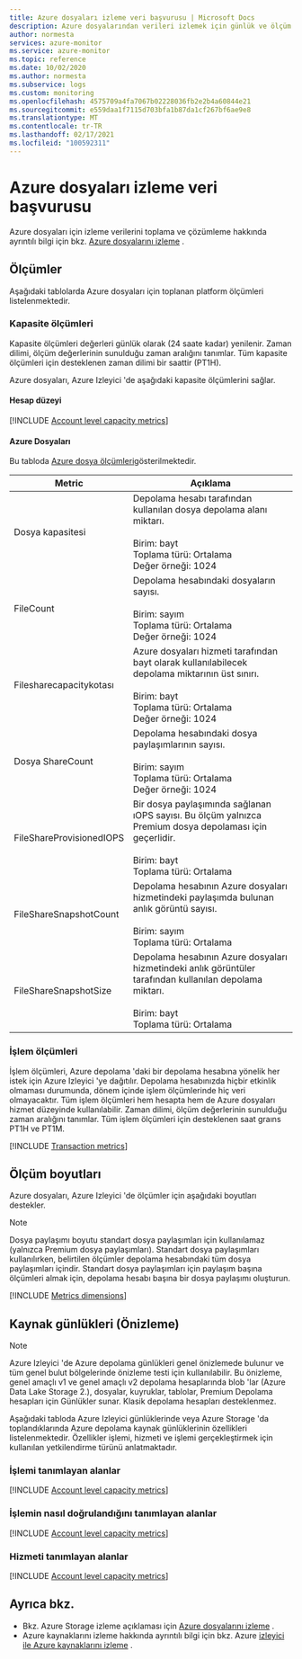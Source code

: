 ```yaml
---
title: Azure dosyaları izleme veri başvurusu | Microsoft Docs
description: Azure dosyalarından verileri izlemek için günlük ve ölçüm başvurusu.
author: normesta
services: azure-monitor
ms.service: azure-monitor
ms.topic: reference
ms.date: 10/02/2020
ms.author: normesta
ms.subservice: logs
ms.custom: monitoring
ms.openlocfilehash: 4575709a4fa7067b02228036fb2e2b4a60844e21
ms.sourcegitcommit: e559daa1f7115d703bfa1b87da1cf267bf6ae9e8
ms.translationtype: MT
ms.contentlocale: tr-TR
ms.lasthandoff: 02/17/2021
ms.locfileid: "100592311"
---
```

# <a name="azure-files-monitoring-data-reference"></a>Azure dosyaları izleme veri başvurusu

Azure dosyaları için izleme verilerini toplama ve çözümleme hakkında ayrıntılı bilgi için bkz. [Azure dosyalarını izleme](storage-files-monitoring.md) .

## <a name="metrics"></a>Ölçümler

Aşağıdaki tablolarda Azure dosyaları için toplanan platform ölçümleri listelenmektedir. 

### <a name="capacity-metrics"></a>Kapasite ölçümleri

Kapasite ölçümleri değerleri günlük olarak (24 saate kadar) yenilenir. Zaman dilimi, ölçüm değerlerinin sunulduğu zaman aralığını tanımlar. Tüm kapasite ölçümleri için desteklenen zaman dilimi bir saattir (PT1H).

Azure dosyaları, Azure Izleyici 'de aşağıdaki kapasite ölçümlerini sağlar.

#### <a name="account-level"></a>Hesap düzeyi

[!INCLUDE [Account level capacity metrics](../../../includes/azure-storage-account-capacity-metrics.md)]

#### <a name="azure-files"></a>Azure Dosyaları

Bu tabloda [Azure dosya ölçümleri](../../azure-monitor/essentials/metrics-supported.md#microsoftstoragestorageaccountsfileservices)gösterilmektedir.

| Metric | Açıklama |
| ------------------- | ----------------- |
| Dosya kapasitesi | Depolama hesabı tarafından kullanılan dosya depolama alanı miktarı. <br/><br/> Birim: bayt <br/> Toplama türü: Ortalama <br/> Değer örneği: 1024 |
| FileCount   | Depolama hesabındaki dosyaların sayısı. <br/><br/> Birim: sayım <br/> Toplama türü: Ortalama <br/> Değer örneği: 1024 |
| Filesharecapacitykotası | Azure dosyaları hizmeti tarafından bayt olarak kullanılabilecek depolama miktarının üst sınırı. <br/><br/> Birim: bayt <br/> Toplama türü: Ortalama <br/> Değer örneği: 1024|
| Dosya ShareCount | Depolama hesabındaki dosya paylaşımlarının sayısı. <br/><br/> Birim: sayım <br/> Toplama türü: Ortalama <br/> Değer örneği: 1024 |
| FileShareProvisionedIOPS | Bir dosya paylaşımında sağlanan ıOPS sayısı. Bu ölçüm yalnızca Premium dosya depolaması için geçerlidir. <br/><br/> Birim: bayt <br/> Toplama türü: Ortalama |
| FileShareSnapshotCount | Depolama hesabının Azure dosyaları hizmetindeki paylaşımda bulunan anlık görüntü sayısı. <br/><br/> Birim: sayım <br/> Toplama türü: Ortalama | 
|FileShareSnapshotSize|Depolama hesabının Azure dosyaları hizmetindeki anlık görüntüler tarafından kullanılan depolama miktarı. <br/><br/> Birim: bayt <br/> Toplama türü: Ortalama|

### <a name="transaction-metrics"></a>İşlem ölçümleri

İşlem ölçümleri, Azure depolama 'daki bir depolama hesabına yönelik her istek için Azure Izleyici 'ye dağıtılır. Depolama hesabınızda hiçbir etkinlik olmaması durumunda, dönem içinde işlem ölçümlerinde hiç veri olmayacaktır. Tüm işlem ölçümleri hem hesapta hem de Azure dosyaları hizmet düzeyinde kullanılabilir. Zaman dilimi, ölçüm değerlerinin sunulduğu zaman aralığını tanımlar. Tüm işlem ölçümleri için desteklenen saat graıns PT1H ve PT1M.

[!INCLUDE [Transaction metrics](../../../includes/azure-storage-account-transaction-metrics.md)]

<a id="metrics-dimensions"></a>

## <a name="metrics-dimensions"></a>Ölçüm boyutları

Azure dosyaları, Azure Izleyici 'de ölçümler için aşağıdaki boyutları destekler.

> [!NOTE] 
> Dosya paylaşımı boyutu standart dosya paylaşımları için kullanılamaz (yalnızca Premium dosya paylaşımları). Standart dosya paylaşımları kullanılırken, belirtilen ölçümler depolama hesabındaki tüm dosya paylaşımları içindir. Standart dosya paylaşımları için paylaşım başına ölçümleri almak için, depolama hesabı başına bir dosya paylaşımı oluşturun.

[!INCLUDE [Metrics dimensions](../../../includes/azure-storage-account-metrics-dimensions.md)]

## <a name="resource-logs-preview"></a>Kaynak günlükleri (Önizleme)

> [!NOTE]
> Azure Izleyici 'de Azure depolama günlükleri genel önizlemede bulunur ve tüm genel bulut bölgelerinde önizleme testi için kullanılabilir. Bu önizleme, genel amaçlı v1 ve genel amaçlı v2 depolama hesaplarında blob 'lar (Azure Data Lake Storage 2.), dosyalar, kuyruklar, tablolar, Premium Depolama hesapları için Günlükler sunar. Klasik depolama hesapları desteklenmez.

Aşağıdaki tabloda Azure Izleyici günlüklerinde veya Azure Storage 'da toplandıklarında Azure depolama kaynak günlüklerinin özellikleri listelenmektedir. Özellikler işlemi, hizmeti ve işlemi gerçekleştirmek için kullanılan yetkilendirme türünü anlatmaktadır.

### <a name="fields-that-describe-the-operation"></a>İşlemi tanımlayan alanlar


[!INCLUDE [Account level capacity metrics](../../../includes/azure-storage-logs-properties-operation.md)]

### <a name="fields-that-describe-how-the-operation-was-authenticated"></a>İşlemin nasıl doğrulandığını tanımlayan alanlar

[!INCLUDE [Account level capacity metrics](../../../includes/azure-storage-logs-properties-authentication.md)]

### <a name="fields-that-describe-the-service"></a>Hizmeti tanımlayan alanlar

[!INCLUDE [Account level capacity metrics](../../../includes/azure-storage-logs-properties-service.md)]

## <a name="see-also"></a>Ayrıca bkz.

- Bkz. Azure Storage izleme açıklaması için [Azure dosyalarını izleme](storage-files-monitoring-reference.md) .
- Azure kaynaklarını izleme hakkında ayrıntılı bilgi için bkz. Azure [izleyici ile Azure kaynaklarını izleme](../../azure-monitor/essentials/monitor-azure-resource.md) .